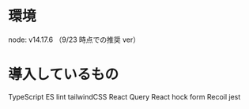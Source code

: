 # 環境

node: v14.17.6 （9/23 時点での推奨 ver）

# 導入しているもの

TypeScript
ES lint
tailwindCSS
React Query
React hock form
Recoil
jest
